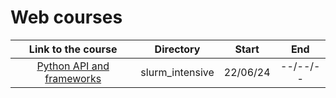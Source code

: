 # Web courses

| Link to the course                                                                             | Directory                      | Start    | End      |
| :--------------------------------------------------------------------------------------------: | :----------------------------: | :------: | :------: |
| [Python API and frameworks](https://slurm.io/intensive-python)                                 | slurm_intensive                | 22/06/24 | --/--/-- |